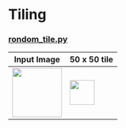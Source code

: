 # Tiling

### [rondom_tile.py](rotate_resize_crop.py)
| Input Image                                                                                               | 50 x 50 tile                                                                                                     |
|-----------------------------------------------------------------------------------------------------------|------------------------------------------------------------------------------------------------------------------|
| <img src="../../../illustrations/img_processing/tiling/random_tile.tile128.jpg" width="100"> | <img src="../../../illustrations/img_processing/tiling/random_tile.crop50.jpg" width="50"> |
